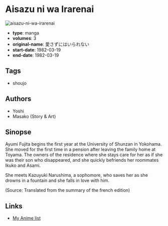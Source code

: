 # Aisazu ni wa Irarenai

![aisazu-ni-wa-irarenai](https://cdn.myanimelist.net/images/manga/2/120835.jpg)

-   **type**: manga
-   **volumes**: 3
-   **original-name**: 愛さずにはいられない
-   **start-date**: 1982-03-19
-   **end-date**: 1982-03-19

## Tags

-   shoujo

## Authors

-   Yoshi
-   Masako (Story & Art)

## Sinopse

Ayumi Fujita begins the first year at the University of Shunzan in Yokohama. She moved for the first time in a pension after leaving the family home at Toyama. The owners of the residence where she stays care for her as if she was their son who disappeared, and she quickly befriends her roommates Ikuko and Asami.

She meets Kazuyuki Narushima, a sophomore, who saves her as she drowns in a fountain and she falls in love with him.

(Source: Translated from the summary of the french edition)

## Links

-   [My Anime list](https://myanimelist.net/manga/69797/Aisazu_ni_wa_Irarenai)
